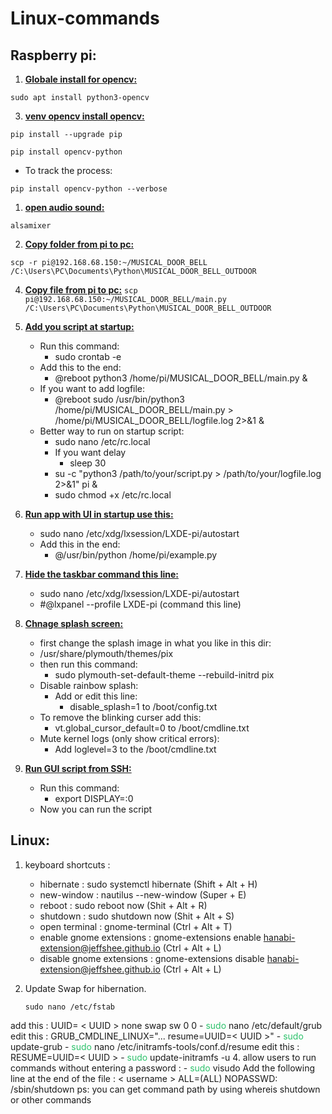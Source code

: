 # Linux-commands

## Raspberry pi:

1. **<ins>Globale install for opencv:</ins>**
```
sudo apt install python3-opencv
```

3. <ins>**venv opencv install opencv:**</ins>
```
pip install --upgrade pip
```
```
pip install opencv-python
```
- To track the process:
```
pip install opencv-python --verbose 
``` 

		
1. **<ins>open audio sound:</ins>**
```
alsamixer
```

2.  **<ins>Copy folder from pi to pc:</ins>**
```
scp -r pi@192.168.68.150:~/MUSICAL_DOOR_BELL /C:\Users\PC\Documents\Python\MUSICAL_DOOR_BELL_OUTDOOR
```

4.  **<ins>Copy file from pi to pc:</ins>**
`scp pi@192.168.68.150:~/MUSICAL_DOOR_BELL/main.py /C:\Users\PC\Documents\Python\MUSICAL_DOOR_BELL_OUTDOOR`

5. **<ins>Add you script at startup:</ins>**
	  - Run this command:
	    - sudo crontab -e
	  - Add this to the end:
	    - @reboot python3 /home/pi/MUSICAL_DOOR_BELL/main.py &
	  - If you want to add logfile:
	    - @reboot sudo /usr/bin/python3 /home/pi/MUSICAL_DOOR_BELL/main.py > /home/pi/MUSICAL_DOOR_BELL/logfile.log 2>&1 &
	  - Better way to run on startup script:
	    - sudo nano /etc/rc.local
	    - If you want delay
	      - sleep 30
	    - su -c "python3 /path/to/your/script.py > /path/to/your/logfile.log 2>&1" pi &
	    - sudo chmod +x /etc/rc.local

6. **<ins>Run app with UI in startup use this:</ins>**
	  - sudo nano /etc/xdg/lxsession/LXDE-pi/autostart
	  - Add this in the end:
	    - @/usr/bin/python /home/pi/example.py

7. **<ins>Hide the taskbar command this line:</ins>**
	  - sudo nano /etc/xdg/lxsession/LXDE-pi/autostart
	  - #@lxpanel --profile LXDE-pi (command this line)

8. **<ins>Chnage splash screen:</ins>**
	  - first change the splash image in what you like in this dir:
	  - /usr/share/plymouth/themes/pix
	  - then run this command:
	    - sudo plymouth-set-default-theme --rebuild-initrd pix
	  - Disable rainbow splash:
	    - Add or edit this line:
	      - disable_splash=1 to /boot/config.txt
	  - To remove the blinking curser add this:
	    - vt.global_cursor_default=0 to /boot/cmdline.txt
	  - Mute kernel logs (only show critical errors):
	    - Add loglevel=3 to the /boot/cmdline.txt
	    
10. **<ins>Run GUI script from SSH:</ins>**
	  - Run this command:
	    - export DISPLAY=:0
	  - Now you can run the script


## Linux:

 1. keyboard shortcuts  : 
	-  hibernate : sudo systemctl hibernate (Shift + Alt + H)
	-  new-window : nautilus --new-window (Super + E)
	-  reboot : sudo reboot now (Shit + Alt + R)
	-  shutdown : sudo shutdown now (Shit + Alt + S)
	-  open terminal : gnome-terminal (Ctrl + Alt + T)
	-  enable gnome extensions : gnome-extensions enable hanabi-extension@jeffshee.github.io (Ctrl + Alt + L)
	-  disable gnome extensions : gnome-extensions disable hanabi-extension@jeffshee.github.io (Ctrl + Alt + L)
	
2. Update Swap for hibernation.
   ```
   sudo nano /etc/fstab
    ```
 add this : UUID= < UUID >          none            swap    sw              0       0
	-  <font color="#2DC26B">sudo</font> nano /etc/default/grub 
		  edit this : GRUB_CMDLINE_LINUX="... resume=UUID=< UUID >"
	-  <font color="#2DC26B">sudo</font> update-grub
	-  <font color="#2DC26B">sudo</font> nano /etc/initramfs-tools/conf.d/resume
		  edit this : RESUME=UUID=< UUID >
	-  <font color="#2DC26B">sudo</font> update-initramfs -u
4. allow users to run commands without entering a password : 
	-  <font color="#2DC26B">sudo</font> visudo
	  Add the following line at the end of the file : < username > ALL=(ALL) NOPASSWD: /sbin/shutdown 
		  ps: you can get command path by using whereis shutdown or other commands

